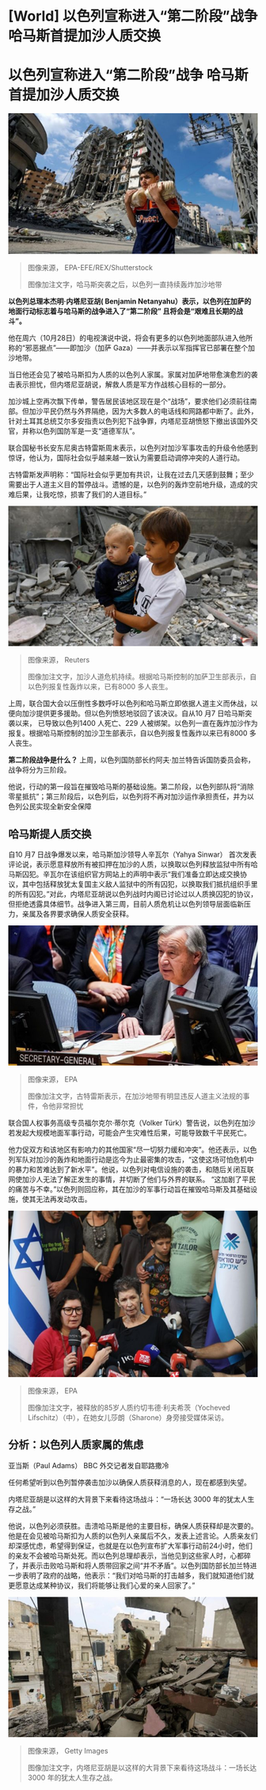 # [World] 以色列宣称进入“第二阶段”战争 哈马斯首提加沙人质交换

#  以色列宣称进入“第二阶段”战争 哈马斯首提加沙人质交换


![哈马斯突袭之后，以色列一直持续轰炸加沙地带](_131448736_8965deeab7755565c4235722fed2c3589f7664dc0_501_6532_36751000x563.jpg)

> 图像来源，  EPA-EFE/REX/Shutterstock
>
> 图像加注文字，哈马斯突袭之后，以色列一直持续轰炸加沙地带

**以色列总理本杰明·内塔尼亚胡( Benjamin Netanyahu）表示，以色列在加萨的地面行动标志着与哈马斯的战争进入了“第二阶段” 且将会是“艰难且长期的战斗”。**

他在周六（10月28日）的电视演说中说，将会有更多的以色列地面部队进入他所称的“邪恶据点”——即加沙（加萨 Gaza）——并表示以军指挥官已部署在整个加沙地带。

当日他还会见了被哈马斯扣为人质的以色列人家属。家属对加萨地带愈演愈烈的袭击表示担忧，但内塔尼亚胡说，解救人质是军方作战核心目标的一部分。

加沙城上空再次飘下传单，警告居民该地区现在是个“战场”，要求他们必须前往南部。但加沙平民仍然与外界隔绝，因为大多数人的电话线和网路都中断了。此外，针对土耳其总统艾尔多安指责以色列犯下战争罪，内塔尼亚胡愤怒下撤出该国外交官，并称以色列国防军是一支“道德军队”。


联合国秘书长安东尼奥古特雷斯周末表示，以色列对加沙军事攻击的升级令他感到惊讶，他认为，国际社会似乎越来越一致认为需要启动调停冲突的人道行动。

古特雷斯发声明称：“国际社会似乎更加有共识，让我在过去几天感到鼓舞；至少需要出于人道主义目的暂停战斗。遗憾的是，以色列的轰炸空前地升级，造成的灾难后果，让我吃惊，损害了我们的人道目标。”

![Two Palestinian children stand in the rubble in Khan Younis, southern Gaza](_131555565_f6125a0a3c27aa98fbf0d34919a3ad02616a2f1e0_0_5500_36671000x667.jpg)

> 图像来源，  Reuters
>
> 图像加注文字，加沙人道危机持续。根据哈马斯控制的加萨卫生部表示，自以色列报复性轰炸以来，已有8000 多人丧生。

上周，联合国大会以压倒性多数呼吁以色列和哈马斯立即依据人道主义而休战，以便向加沙提供更多援助。但以色列愤怒地驳回了该决议。自从10 月7 日哈马斯突袭以来， 已导致以色列1400 人死亡、229 人被绑架。以色列一直在轰炸加沙作为报复。根据哈马斯控制的加沙卫生部表示，自以色列报复性轰炸以来已有8000 多人丧生。

**第二阶段战争是什么？** 上周，以色列国防部长约阿夫·加兰特告诉国防委员会称，战争将分为三阶段。

他说，行动的第一段旨在摧毁哈马斯的基础设施。第二阶段，以色列部队将“消除零星抵抗”；第三阶段后，以色列后，以色列将不再对加沙运作承担责任，并为以色列公民实现全新安全保障

##  哈马斯提人质交换

自10 月7 日战争爆发以来，哈马斯加沙领导人辛瓦尔（Yahya Sinwar） 首次发表评论说，表示愿意释放所有被扣押在加沙的人质，以换取以色列释放监狱中所有哈马斯囚犯。辛瓦尔在该组织官方网站上的声明中表示“我们准备立即达成交换协议，其中包括释放犹太复国主义敌人监狱中的所有囚犯，以换取我们抵抗组织手里的所有囚犯。”对此，内塔尼亚胡说以色列战时内阁已讨论过以人质换囚犯的协议，但拒绝透露具体细节。战争进入第三周，目前人质危机让以色列领导层面临新压力，亲属及各界要求确保人质安全获释。

![UN Secretary General António Guterres addresses the Security Council in New York \(24October2023\)](_131526433_86468cd32d4b76e8e8199b8e281ce17d64d0f41e.jpg)

> 图像来源，  EPA
>
> 图像加注文字，古特雷斯表示，在加沙地带有明显违反人道主义法规的事件，令他非常担忧

联合国人权事务高级专员福尔克尔·蒂尔克（Volker Türk）警告说，以色列在加沙若发起大规模地面军事行动，可能会产生灾难性后果，可能导致数千平民死亡。

他力促双方和该地区有影响力的其他国家“尽一切努力缓和冲突”。他还表示，以色列军队对加沙的轰炸和地面行动是迄今为止最密集的攻击，“这使这场可怕危机中的暴力和苦难达到了新水平”。他说，以色列对电信设施的袭击，和随后关闭互联网使加沙人无法了解正发生的事情，并切断了他们与外界的联系。 “这加剧了平民的痛苦与不幸。”以色列则回应称，其在加沙的军事行动旨在摧毁哈马斯及其基础设施，使其无法再发动攻击。

![切韦德·利夫希茨（Yocheved Lifschitz）和女儿莎朗（Sharone）](_131517150_hostage_976epa.jpg)

> 图像来源，  EPA
>
> 图像加注文字，被释放的85岁人质约切韦德·利夫希茨（Yocheved Lifschitz）（中），在她女儿莎朗（Sharone）身旁接受媒体采访。

##  分析：以色列人质家属的焦虑

亚当斯（Paul Adams） BBC 外交记者发自耶路撒冷

任何希望听到以色列暂停袭击加沙以确保人质获释消息的人，现在都感到失望。

内塔尼亚胡是以这样的大背景下来看待这场战斗：“一场长达 3000 年的犹太人生存之战。”

他说，以色列必须获胜。击溃哈马斯是他的主要目标，确保人质获释却是次要的。他是在会见被哈马斯扣为人质的以色列人亲属后不久，发表上述言论。人质亲友们却深感忧虑，希望得到保证，也就是在以色列宣布扩大军事行动前24小时，他们的亲友不会被哈马斯处死。而以色列总理却表示，当他见到这些家人时，心都碎了，并表示击败哈马斯和将人质带回家之间“并不矛盾”。以色列国防部长加兰特进一步表明了政府的战略，他表示：“我们对哈马斯的打击越多，我们就知道他们就更愿意达成某种协议，我们将能够让我们心爱的亲人回家了。”

![People search through buildings that were destroyed during Israeli air raids in the southern Gaza Strip on October 28, 2023 in Khan Younis, Gaza.](_131556819_gettyimages-1761637367.jpg)

> 图像来源，  Getty Images
>
> 图像加注文字，内塔尼亚胡是以这样的大背景下来看待这场战斗：一场长达 3000 年的犹太人生存之战。


